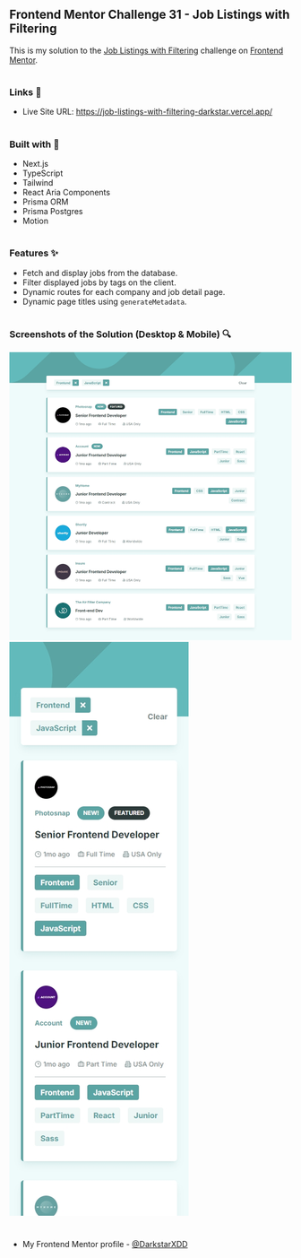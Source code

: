 ## Frontend Mentor Challenge 31 - Job Listings with Filtering

This is my solution to the [Job Listings with Filtering](https://www.frontendmentor.io/challenges/job-listings-with-filtering-ivstIPCt) challenge on [Frontend Mentor](https://www.frontendmentor.io/).

#

### Links 🔗

- Live Site URL: https://job-listings-with-filtering-darkstar.vercel.app/

#

### Built with 🔨

- Next.js
- TypeScript
- Tailwind
- React Aria Components
- Prisma ORM
- Prisma Postgres
- Motion

#

### Features ✨

- Fetch and display jobs from the database.
- Filter displayed jobs by tags on the client.
- Dynamic routes for each company and job detail page.
- Dynamic page titles using `generateMetadata`.

#

### Screenshots of the Solution (Desktop & Mobile) 🔍

![](./solution-screenshots/screenshot-desktop.jpeg)
![](./solution-screenshots/screenshot-mobile.jpeg)

#

- My Frontend Mentor profile - [@DarkstarXDD](https://www.frontendmentor.io/profile/DarkstarXDD)
